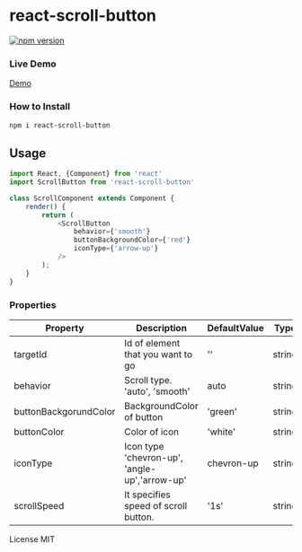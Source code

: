 # react-scroll-button
[![npm version](https://badge.fury.io/js/react-scroll-button.svg)](https://www.npmjs.com/package/react-scroll-button)

### Live Demo

[Demo](https://isagul.github.io/react-scroll-button/)

### How to Install

```bash
npm i react-scroll-button
```

## Usage 

```javascript
import React, {Component} from 'react'
import ScrollButton from 'react-scroll-button'

class ScrollComponent extends Component {
    render() {
        return (
            <ScrollButton 
                behavior={'smooth'} 
                buttonBackgroundColor={'red'}
                iconType={'arrow-up'}
            />
        );
    }
}
```

### Properties

| Property  | Description | DefaultValue | Type
| ------------- | ------------- | ------------- | ------------- | 
| targetId  | Id of element that you want to go  | '' | string
| behavior | Scroll type. 'auto', 'smooth'  | auto | string
| buttonBackgorundColor | BackgroundColor of button | 'green' | string
| buttonColor | Color of icon | 'white' | string
| iconType | Icon type 'chevron-up', 'angle-up','arrow-up' | chevron-up | string
| scrollSpeed | It specifies speed of scroll button. | '1s' | string

License
MIT